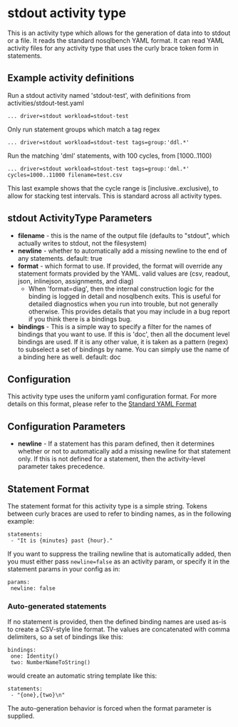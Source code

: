 # stdout activity type

This is an activity type which allows for the generation of data
into to stdout or a file. It reads the standard nosqlbench YAML
format. It can read YAML activity files for any activity type
that uses the curly brace token form in statements.

## Example activity definitions

Run a stdout activity named 'stdout-test', with definitions from activities/stdout-test.yaml
~~~
... driver=stdout workload=stdout-test
~~~

Only run statement groups which match a tag regex
~~~
... driver=stdout workload=stdout-test tags=group:'ddl.*'
~~~

Run the matching 'dml' statements, with 100 cycles, from [1000..1100)
~~~
... driver=stdout workload=stdout-test tags=group:'dml.*' cycles=1000..11000 filename=test.csv
~~~

This last example shows that the cycle range is [inclusive..exclusive),
to allow for stacking test intervals. This is standard across all
activity types.

## stdout ActivityType Parameters

- **filename** - this is the name of the output file
    (defaults to "stdout", which actually writes to stdout, not the filesystem)
- **newline** - whether to automatically add a missing newline to the end
   of any statements.
   default: true
- **format** - which format to use. If provided, the format will override any statement formats provided by the YAML.
  valid values are (csv, readout, json, inlinejson, assignments, and diag)
  - When 'format=diag', then the internal construction logic for the binding is logged in detail and nosqlbench exits.
    This is useful for detailed diagnostics when you run into trouble, but not generally otherwise. This provides
    details that you may include in a bug report if you think there is a bindings bug.
- **bindings** - This is a simple way to specify a filter for the names of bindings that you want to use.
  If this is 'doc', then all the document level bindings are used. If it is any other value, it is taken
  as a pattern (regex) to subselect a set of bindings by name. You can simply use the name of a binding
  here as well.
  default: doc


## Configuration

This activity type uses the uniform yaml configuration format.
For more details on this format, please refer to the
[Standard YAML Format](http://docs.nosqlbench.io/user-guide/standard_yaml/)

## Configuration Parameters

- **newline** - If a statement has this param defined, then it determines
  whether or not to automatically add a missing newline for that statement
  only. If this is not defined for a statement, then the activity-level
  parameter takes precedence.

## Statement Format

The statement format for this activity type is a simple string. Tokens between
curly braces are used to refer to binding names, as in the following example:

    statements:
     - "It is {minutes} past {hour}."

If you want to suppress the trailing newline that is automatically added, then
you must either pass `newline=false` as an activity param, or specify it
in the statement params in your config as in:

    params:
     newline: false

### Auto-generated statements

If no statement is provided, then the defined binding names are used as-is
to create a CSV-style line format. The values are concatenated with
comma delimiters, so a set of bindings like this:

    bindings:
     one: Identity()
     two: NumberNameToString()

would create an automatic string template like this:

    statements:
     - "{one},{two}\n"

The auto-generation behavior is forced when the format parameter is supplied.
